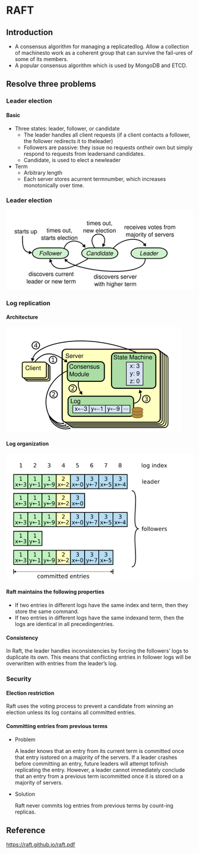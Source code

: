 # RAFT
## Introduction
- A consensus algorithm for managing a replicatedlog.
Allow a collection of machinesto work as a coherent group that can survive the fail-ures of some of its members.
- A popular consensus algorithm which is used by MongoDB and ETCD.

## Resolve three problems
### Leader election
#### Basic
- Three states: leader, follower, or candidate
  - The leader handles all client requests (if a client contacts a follower, the follower redirects it to theleader)
  - Followers are passive: they issue no requests ontheir own but simply respond to requests from leadersand candidates.
  - Candidate, is used to elect a newleader
- Term
  - Arbitrary length
  - Each server stores acurrent termnumber, which increases monotonically over time.
### Leader election
![leader election](./images/election_in_raft.png)

### Log replication
#### Architecture
![Relicated state machine architecture](./images/Relicated_state_machine_architecture.png)

#### Log organization
![Relicated state machine architecture](./images/log_organization.png)

#### Raft maintains the following properties
- If two entries in different logs have the same index and term, then they store the same command.
- If two entries in different logs have the same indexand term, then the logs are identical in all precedingentries.

#### Consistency
In Raft, the leader handles inconsistencies by forcing the followers’ logs to duplicate its own. This means that conflicting entries in follower logs will be overwritten with entries from the leader’s log. 
### Security
#### Election restriction
Raft uses the voting process to prevent a candidate from winning an election unless its log contains all committed entries.
#### Committing entries from previous terms
- Problem

  A leader knows that an entry from its current term is committed once that entry isstored on a majority of the servers. If a leader crashes before committing an entry, future leaders will attempt tofinish replicating the entry. However, a leader cannot immediately conclude that an entry from a previous term iscommitted once it is stored on a majority of servers.
- Solution

  Raft never commits log entries from previous terms by count-ing replicas.
## Reference
https://raft.github.io/raft.pdf
